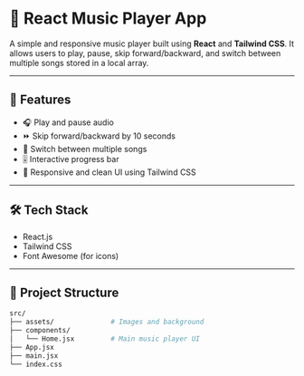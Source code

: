 # 🎵 React Music Player App

A simple and responsive music player built using **React** and **Tailwind CSS**. It allows users to play, pause, skip forward/backward, and switch between multiple songs stored in a local array.

---

## 🚀 Features

- 🎧 Play and pause audio
- ⏩ Skip forward/backward by 10 seconds
- 🔀 Switch between multiple songs
- 🎚️ Interactive progress bar
- 📱 Responsive and clean UI using Tailwind CSS

---

## 🛠️ Tech Stack

- React.js
- Tailwind CSS
- Font Awesome (for icons)

---

## 📂 Project Structure

```bash
src/
├── assets/              # Images and background
├── components/
│   └── Home.jsx         # Main music player UI
├── App.jsx
├── main.jsx
└── index.css
